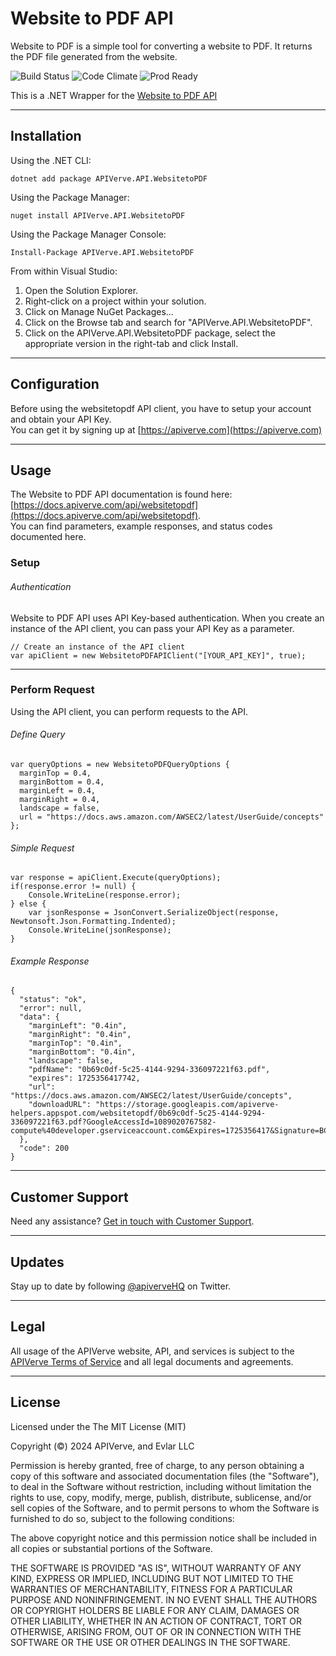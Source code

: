 Website to PDF API
============

Website to PDF is a simple tool for converting a website to PDF. It returns the PDF file generated from the website.

![Build Status](https://img.shields.io/badge/build-passing-green)
![Code Climate](https://img.shields.io/badge/maintainability-B-purple)
![Prod Ready](https://img.shields.io/badge/production-ready-blue)

This is a .NET Wrapper for the [Website to PDF API](https://apiverve.com/marketplace/api/websitetopdf)

---

## Installation

Using the .NET CLI:
```
dotnet add package APIVerve.API.WebsitetoPDF
```

Using the Package Manager:
```
nuget install APIVerve.API.WebsitetoPDF
```

Using the Package Manager Console:
```
Install-Package APIVerve.API.WebsitetoPDF
```

From within Visual Studio:

1. Open the Solution Explorer.
2. Right-click on a project within your solution.
3. Click on Manage NuGet Packages...
4. Click on the Browse tab and search for "APIVerve.API.WebsitetoPDF".
5. Click on the APIVerve.API.WebsitetoPDF package, select the appropriate version in the right-tab and click Install.


---

## Configuration

Before using the websitetopdf API client, you have to setup your account and obtain your API Key.  
You can get it by signing up at [https://apiverve.com](https://apiverve.com)

---

## Usage

The Website to PDF API documentation is found here: [https://docs.apiverve.com/api/websitetopdf](https://docs.apiverve.com/api/websitetopdf).  
You can find parameters, example responses, and status codes documented here.

### Setup

###### Authentication
Website to PDF API uses API Key-based authentication. When you create an instance of the API client, you can pass your API Key as a parameter.

```
// Create an instance of the API client
var apiClient = new WebsitetoPDFAPIClient("[YOUR_API_KEY]", true);
```

---


### Perform Request
Using the API client, you can perform requests to the API.

###### Define Query

```
var queryOptions = new WebsitetoPDFQueryOptions {
  marginTop = 0.4,
  marginBottom = 0.4,
  marginLeft = 0.4,
  marginRight = 0.4,
  landscape = false,
  url = "https://docs.aws.amazon.com/AWSEC2/latest/UserGuide/concepts"
};
```

###### Simple Request

```
var response = apiClient.Execute(queryOptions);
if(response.error != null) {
	Console.WriteLine(response.error);
} else {
    var jsonResponse = JsonConvert.SerializeObject(response, Newtonsoft.Json.Formatting.Indented);
    Console.WriteLine(jsonResponse);
}
```

###### Example Response

```
{
  "status": "ok",
  "error": null,
  "data": {
    "marginLeft": "0.4in",
    "marginRight": "0.4in",
    "marginTop": "0.4in",
    "marginBottom": "0.4in",
    "landscape": false,
    "pdfName": "0b69c0df-5c25-4144-9294-336097221f63.pdf",
    "expires": 1725356417742,
    "url": "https://docs.aws.amazon.com/AWSEC2/latest/UserGuide/concepts",
    "downloadURL": "https://storage.googleapis.com/apiverve-helpers.appspot.com/websitetopdf/0b69c0df-5c25-4144-9294-336097221f63.pdf?GoogleAccessId=1089020767582-compute%40developer.gserviceaccount.com&Expires=1725356417&Signature=BCTQNzcQ75OKe2OtBB3lk1ONj%2B4fv07c6uuTCS3OFW2cvJsMe6nsHY%2FC5XNQzHjHEc5O5UuQ86euB52jm%2FX6VF0JUg04LlDmkQcF%2BQTrb9tvYORFv3r9%2BMk4uiZSvt8v7%2FifuMAyJcI0jll4Ot7zpCdRejHltJrVHaxYYqYMHq8ClcBhmpcddWuFSAfY5WENGJ%2FPCv9W%2F1LLYKOJu0YOZtOsHuRRs8Q7DZ1Pnk3EajZbhJKwtgpJ%2F7A1b%2F5guOHDJ2DLKN21BMocPZCCBIBOn%2BlEanbx6JBOT%2FE6IzbHlfsVwIoPIFA1osyJVxjskjsmM%2B7LBogJlUP41OA%2BGd25SA%3D%3D"
  },
  "code": 200
}
```

---

## Customer Support

Need any assistance? [Get in touch with Customer Support](https://apiverve.com/contact).

---

## Updates
Stay up to date by following [@apiverveHQ](https://twitter.com/apiverveHQ) on Twitter.

---

## Legal

All usage of the APIVerve website, API, and services is subject to the [APIVerve Terms of Service](https://apiverve.com/terms) and all legal documents and agreements.

---

## License
Licensed under the The MIT License (MIT)

Copyright (&copy;) 2024 APIVerve, and Evlar LLC

Permission is hereby granted, free of charge, to any person obtaining a copy of this software and associated documentation files (the "Software"), to deal in the Software without restriction, including without limitation the rights to use, copy, modify, merge, publish, distribute, sublicense, and/or sell copies of the Software, and to permit persons to whom the Software is furnished to do so, subject to the following conditions:

The above copyright notice and this permission notice shall be included in all copies or substantial portions of the Software.

THE SOFTWARE IS PROVIDED "AS IS", WITHOUT WARRANTY OF ANY KIND, EXPRESS OR IMPLIED, INCLUDING BUT NOT LIMITED TO THE WARRANTIES OF MERCHANTABILITY, FITNESS FOR A PARTICULAR PURPOSE AND NONINFRINGEMENT. IN NO EVENT SHALL THE AUTHORS OR COPYRIGHT HOLDERS BE LIABLE FOR ANY CLAIM, DAMAGES OR OTHER LIABILITY, WHETHER IN AN ACTION OF CONTRACT, TORT OR OTHERWISE, ARISING FROM, OUT OF OR IN CONNECTION WITH THE SOFTWARE OR THE USE OR OTHER DEALINGS IN THE SOFTWARE.